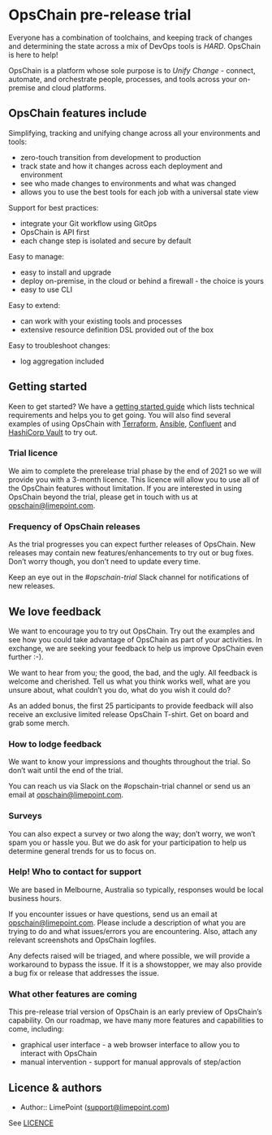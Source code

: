 # OpsChain pre-release trial

Everyone has a combination of toolchains, and keeping track of changes and determining the state across a mix of DevOps tools is _HARD_. OpsChain is here to help!

OpsChain is a platform whose sole purpose is to _Unify Change_ - connect, automate, and orchestrate people, processes, and tools across your on-premise and cloud platforms.

## OpsChain features include

Simplifying, tracking and unifying change across all your environments and tools:

- zero-touch transition from development to production
- track state and how it changes across each deployment and environment
- see who made changes to environments and what was changed
- allows you to use the best tools for each job with a universal state view

Support for best practices:

- integrate your Git workflow using GitOps
- OpsChain is API first
- each change step is isolated and secure by default

Easy to manage:

- easy to install and upgrade
- deploy on-premise, in the cloud or behind a firewall - the choice is yours
- easy to use CLI

Easy to extend:

- can work with your existing tools and processes
- extensive resource definition DSL provided out of the box

Easy to troubleshoot changes:

- log aggregation included

## Getting started

Keen to get started? We have a [getting started guide](https://github.com/LimePoint/opschain-trial/blob/master/docs/getting_started.md) which lists technical requirements and helps you to get going. You will also find several examples of using OpsChain with [Terraform](https://github.com/LimePoint/opschain-examples-terraform), [Ansible](https://github.com/LimePoint/opschain-examples-ansible), [Confluent](https://github.com/LimePoint/opschain-examples-confluent) and [HashiCorp Vault](https://github.com/LimePoint/opschain-examples-vault) to try out.

### Trial licence

We aim to complete the prerelease trial phase by the end of 2021 so we will provide you with a 3-month licence. This licence will allow you to use all of the OpsChain features without limitation. If you are interested in using OpsChain beyond the trial, please get in touch with us at [opschain@limepoint.com](mailto:opschain@limepoint.com).

### Frequency of OpsChain releases

As the trial progresses you can expect further releases of OpsChain. New releases may contain new features/enhancements to try out or bug fixes. Don’t worry though, you don’t need to update every time.

Keep an eye out in the _#opschain-trial_ Slack channel for notifications of new releases.

## We love feedback

We want to encourage you to try out OpsChain. Try out the examples and see how you could take advantage of OpsChain as part of your activities. In exchange, we are seeking your feedback to help us improve OpsChain even further :-).

We want to hear from you; the good, the bad, and the ugly. All feedback is welcome and cherished. Tell us what you think works well, what are you unsure about, what couldn’t you do, what do you wish it could do?

As an added bonus, the first 25 participants to provide feedback will also receive an exclusive limited release OpsChain T-shirt. Get on board and grab some merch.

### How to lodge feedback

We want to know your impressions and thoughts throughout the trial. So don’t wait until the end of the trial.

You can reach us via Slack on the #opschain-trial channel or send us an email at [opschain@limepoint.com](mailto:opschain@limepoint.com).

### Surveys

You can also expect a survey or two along the way; don’t worry, we won’t spam you or hassle you. But we do ask for your participation to help us determine general trends for us to focus on.

### Help! Who to contact for support

We are based in Melbourne, Australia so typically, responses would be local business hours.

If you encounter issues or have questions, send us an email at [opschain@limepoint.com](mailto:opschain@limepoint.com). Please include a description of what you are trying to do and what issues/errors you are encountering. Also, attach any relevant screenshots and OpsChain logfiles.

Any defects raised will be triaged, and where possible, we will provide a workaround to bypass the issue. If it is a showstopper, we may also provide a bug fix or release that addresses the issue.

### What other features are coming

This pre-release trial version of OpsChain is an early preview of OpsChain’s capability. On our roadmap, we have many more features and capabilities to come, including:

- graphical user interface - a web browser interface to allow you to interact with OpsChain
- manual intervention - support for manual approvals of step/action

## Licence & authors

- Author:: LimePoint (support@limepoint.com)

See [LICENCE](/LICENCE.md)
